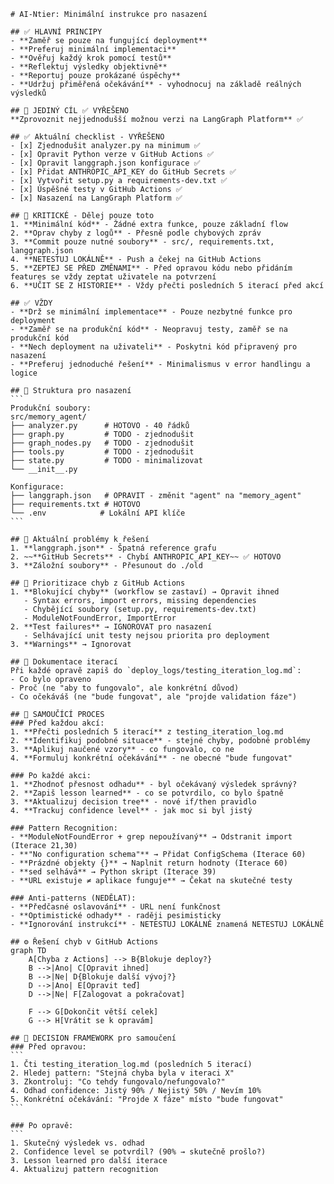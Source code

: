 ````instructions
# AI-Ntier: Minimální instrukce pro nasazení

## ✅ HLAVNÍ PRINCIPY
- **Zaměř se pouze na fungující deployment**
- **Preferuj minimální implementaci**
- **Ověřuj každý krok pomocí testů**
- **Reflektuj výsledky objektivně**
- **Reportuj pouze prokázané úspěchy**
- **Udržuj přiměřená očekávání** - vyhodnocuj na základě reálných výsledků

## 🎯 JEDINÝ CÍL ✅ VYŘEŠENO
**Zprovoznit nejjednodušší možnou verzi na LangGraph Platform** ✅

## ✅ Aktuální checklist - VYŘEŠENO
- [x] Zjednodušit analyzer.py na minimum ✅
- [x] Opravit Python verze v GitHub Actions ✅
- [x] Opravit langgraph.json konfigurace ✅
- [x] Přidat ANTHROPIC_API_KEY do GitHub Secrets ✅
- [x] Vytvořit setup.py a requirements-dev.txt ✅
- [x] Úspěšné testy v GitHub Actions ✅
- [x] Nasazení na LangGraph Platform ✅

## 🚨 KRITICKÉ - Dělej pouze toto
1. **Minimální kód** - Žádné extra funkce, pouze základní flow
2. **Oprav chyby z logů** - Přesně podle chybových zpráv
3. **Commit pouze nutné soubory** - src/, requirements.txt, langgraph.json
4. **NETESTUJ LOKÁLNĚ** - Push a čekej na GitHub Actions
5. **ZEPTEJ SE PŘED ZMĚNAMI** - Před opravou kódu nebo přidáním features se vždy zeptat uživatele na potvrzení
6. **UČIT SE Z HISTORIE** - Vždy přečti posledních 5 iterací před akcí

## ✅ VŽDY
- **Drž se minimální implementace** - Pouze nezbytné funkce pro deployment
- **Zaměř se na produkční kód** - Neopravuj testy, zaměř se na produkční kód
- **Nech deployment na uživateli** - Poskytni kód připravený pro nasazení
- **Preferuj jednoduché řešení** - Minimalismus v error handlingu a logice

## 📁 Struktura pro nasazení
```
Produkční soubory:
src/memory_agent/
├── analyzer.py      # HOTOVO - 40 řádků
├── graph.py         # TODO - zjednodušit
├── graph_nodes.py   # TODO - zjednodušit
├── tools.py         # TODO - zjednodušit
├── state.py         # TODO - minimalizovat
└── __init__.py

Konfigurace:
├── langgraph.json   # OPRAVIT - změnit "agent" na "memory_agent"
├── requirements.txt # HOTOVO
└── .env            # Lokální API klíče
```

## 🔧 Aktuální problémy k řešení
1. **langgraph.json** - Špatná reference grafu
2. ~~**GitHub Secrets** - Chybí ANTHROPIC_API_KEY~~ ✅ HOTOVO
3. **Záložní soubory** - Přesunout do ./old

## 🚦 Prioritizace chyb z GitHub Actions
1. **Blokující chyby** (workflow se zastaví) → Opravit ihned
   - Syntax errors, import errors, missing dependencies
   - Chybějící soubory (setup.py, requirements-dev.txt)
   - ModuleNotFoundError, ImportError
2. **Test failures** → IGNOROVAT pro nasazení
   - Selhávající unit testy nejsou priorita pro deployment
3. **Warnings** → Ignorovat

## 📝 Dokumentace iterací
Při každé opravě zapiš do `deploy_logs/testing_iteration_log.md`:
- Co bylo opraveno
- Proč (ne "aby to fungovalo", ale konkrétní důvod)
- Co očekáváš (ne "bude fungovat", ale "projde validation fáze")

## 🧠 SAMOUČÍCÍ PROCES
### Před každou akcí:
1. **Přečti posledních 5 iterací** z testing_iteration_log.md
2. **Identifikuj podobné situace** - stejné chyby, podobné problémy
3. **Aplikuj naučené vzory** - co fungovalo, co ne
4. **Formuluj konkrétní očekávání** - ne obecné "bude fungovat"

### Po každé akci:
1. **Zhodnoť přesnost odhadu** - byl očekávaný výsledek správný?
2. **Zapiš lesson learned** - co se potvrdilo, co bylo špatně
3. **Aktualizuj decision tree** - nové if/then pravidlo
4. **Trackuj confidence level** - jak moc si byl jistý

### Pattern Recognition:
- **ModuleNotFoundError + grep nepoužívaný** → Odstranit import (Iterace 21,30)
- **"No configuration schema"** → Přidat ConfigSchema (Iterace 60)
- **Prázdné objekty {}** → Naplnit return hodnoty (Iterace 60)
- **sed selhává** → Python skript (Iterace 39)
- **URL existuje ≠ aplikace funguje** → Čekat na skutečné testy

### Anti-patterns (NEDĚLAT):
- **Předčasné oslavování** - URL není funkčnost
- **Optimistické odhady** - raději pesimisticky
- **Ignorování instrukcí** - NETESTUJ LOKÁLNĚ znamená NETESTUJ LOKÁLNĚ

## ⚙️ Řešení chyb v GitHub Actions
graph TD
    A[Chyba z Actions] --> B{Blokuje deploy?}
    B -->|Ano| C[Opravit ihned]
    B -->|Ne| D{Blokuje další vývoj?}
    D -->|Ano| E[Opravit teď]
    D -->|Ne| F[Zalogovat a pokračovat]
    
    F --> G[Dokončit větší celek]
    G --> H[Vrátit se k opravám]

## 🎯 DECISION FRAMEWORK pro samoučení
### Před opravou:
```
1. Čti testing_iteration_log.md (posledních 5 iterací)
2. Hledej pattern: "Stejná chyba byla v iteraci X"
3. Zkontroluj: "Co tehdy fungovalo/nefungovalo?"
4. Odhad confidence: Jistý 90% / Nejistý 50% / Nevím 10%
5. Konkrétní očekávání: "Projde X fáze" místo "bude fungovat"
```

### Po opravě:
```
1. Skutečný výsledek vs. odhad
2. Confidence level se potvrdil? (90% → skutečně prošlo?)
3. Lesson learned pro další iterace
4. Aktualizuj pattern recognition
````